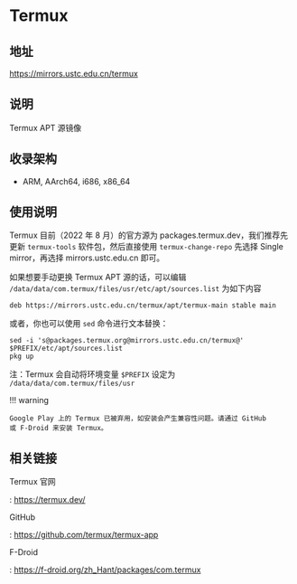 # Termux

## 地址

<https://mirrors.ustc.edu.cn/termux>

## 说明

Termux APT 源镜像

## 收录架构

-   ARM, AArch64, i686, x86_64

## 使用说明

Termux 目前（2022 年 8 月）的官方源为
packages.termux.dev，我们推荐先更新 `termux-tools` 软件包，然后直接使用
`termux-change-repo` 先选择 Single mirror，再选择 mirrors.ustc.edu.cn
即可。

如果想要手动更换 Termux APT 源的话，可以编辑
`/data/data/com.termux/files/usr/etc/apt/sources.list`
 为如下内容

    deb https://mirrors.ustc.edu.cn/termux/apt/termux-main stable main

或者，你也可以使用 `sed` 命令进行文本替换：

    sed -i 's@packages.termux.org@mirrors.ustc.edu.cn/termux@' $PREFIX/etc/apt/sources.list
    pkg up

注：Termux 会自动将环境变量 `$PREFIX` 设定为
`/data/data/com.termux/files/usr`

!!! warning

    Google Play 上的 Termux 已被弃用，如安装会产生兼容性问题。请通过 GitHub
    或 F-Droid 来安装 Termux。

## 相关链接

Termux 官网

:   <https://termux.dev/>

GitHub

:   <https://github.com/termux/termux-app>

F-Droid

:   <https://f-droid.org/zh_Hant/packages/com.termux>

